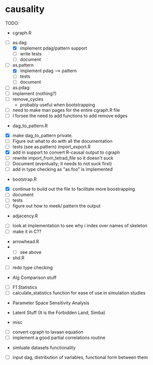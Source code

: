 # causality

TODO:
* cgraph.R
 - [ ] as.dag
   - [x] implement pdag/pattern support
   - [ ] write tests
   - [ ] document
 - [ ] as.pattern
   - [x] implement pdag --> pattern
   - [ ] tests
   - [ ] document
 - [ ] as.pdag:
 - [ ] implement (nothing?)
 - [ ] remove_cycles
   - probably useful when bootstrapping
 - [ ] need to make man pages for the entire cgraph.R file
- [ ] I forsee the need to add functions to add remove edges
* dag_to_pattern.R
- [x] make dag_to_pattern private.
- [ ] Figure out what to do with all the documentation
- [ ] tests (see as.pattern)
import_export.R
- [x] add in support to convert R-causal output to cgraph
- [ ] rewrite import_from_tetrad_file so it doesn't suck
- [ ] Document (eventually; it needs to not suck first)
- [ ] add in type checking as "as.foo" is implemented
* bootstrap.R
- [x] continue to build out the file to facilitate more boostrapping
- [ ] document
- [ ] tests
- [ ] figure out how to meek/ pattern the output
* adjacency.R
- [ ] look at implementation to see why i index over names of skeleton
- [ ] make it in C??
* arrowhead.R
* - [ ] see above
* shd.R
- [ ] redo type checking

* Alg Comparison stuff
- [ ] F1 Statistics
- [ ] calculate_statistics function for ease of use in simulation studies
* Parameter Space Sensitivity Analysis

* Latent Stuff (It is the Forbidden Land, Simba)

* misc
- [ ] convert cgraph to lavaan equation
- [ ] implement a good partial correlations routine

* simluate datasets functionality
- [ ] input dag, distribution of variables, functional form between them
